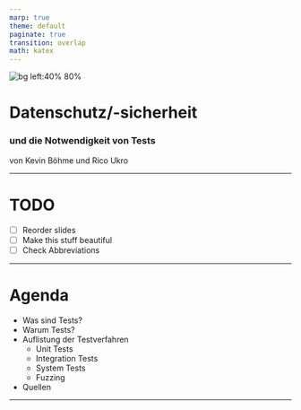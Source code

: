 ```yaml
---
marp: true
theme: default
paginate: true
transition: overlap
math: katex
---
```


![bg left:40% 80%](https://www.ba-dresden.de/tmpl/daten/berufsakademie_sachsen/img/logo/ba_dresden_logo.svg)

# Datenschutz/-sicherheit

### und die Notwendigkeit von Tests

von Kevin Böhme und Rico Ukro

---

<!--TODO: Delete this slide-->

# TODO

- [ ] Reorder slides
- [ ] Make this stuff beautiful
- [ ] Check Abbreviations

---

# Agenda

- Was sind Tests?
- Warum Tests?
- Auflistung der Testverfahren
  - Unit Tests
  - Integration Tests
  - System Tests
  - Fuzzing
- Quellen

---

